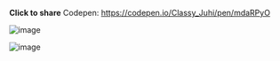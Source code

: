 **Click to share**
Codepen: https://codepen.io/Classy_Juhi/pen/mdaRPyO

![image](https://github.com/ClassyJuhi/CSS-Design-Lab/assets/103419567/755b53fa-d0e4-4a4a-aab8-683fdc69a33f)

![image](https://github.com/ClassyJuhi/CSS-Design-Lab/assets/103419567/e8b6971b-31a8-4af9-9724-17b8d4908f68)

